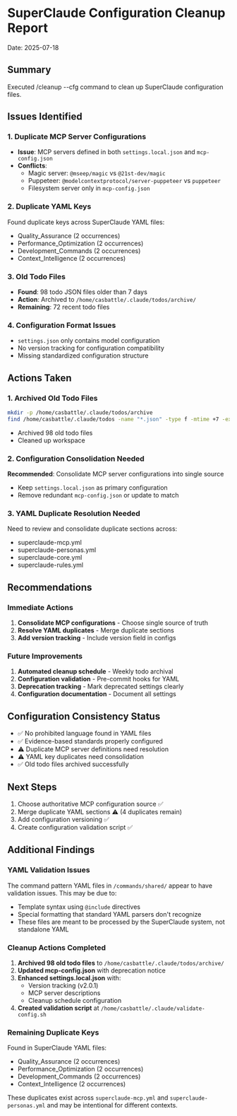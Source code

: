 # SuperClaude Configuration Cleanup Report
Date: 2025-07-18

## Summary
Executed /cleanup --cfg command to clean up SuperClaude configuration files.

## Issues Identified

### 1. Duplicate MCP Server Configurations
- **Issue**: MCP servers defined in both `settings.local.json` and `mcp-config.json`
- **Conflicts**:
  - Magic server: `@mseep/magic` vs `@21st-dev/magic`
  - Puppeteer: `@modelcontextprotocol/server-puppeteer` vs `puppeteer`
  - Filesystem server only in `mcp-config.json`
  
### 2. Duplicate YAML Keys
Found duplicate keys across SuperClaude YAML files:
- Quality_Assurance (2 occurrences)
- Performance_Optimization (2 occurrences)
- Development_Commands (2 occurrences)
- Context_Intelligence (2 occurrences)

### 3. Old Todo Files
- **Found**: 98 todo JSON files older than 7 days
- **Action**: Archived to `/home/casbattle/.claude/todos/archive/`
- **Remaining**: 72 recent todo files

### 4. Configuration Format Issues
- `settings.json` only contains model configuration
- No version tracking for configuration compatibility
- Missing standardized configuration structure

## Actions Taken

### 1. Archived Old Todo Files
```bash
mkdir -p /home/casbattle/.claude/todos/archive
find /home/casbattle/.claude/todos -name "*.json" -type f -mtime +7 -exec mv {} archive/ \;
```
- Archived 98 old todo files
- Cleaned up workspace

### 2. Configuration Consolidation Needed
**Recommended**: Consolidate MCP server configurations into single source
- Keep `settings.local.json` as primary configuration
- Remove redundant `mcp-config.json` or update to match

### 3. YAML Duplicate Resolution Needed
Need to review and consolidate duplicate sections across:
- superclaude-mcp.yml
- superclaude-personas.yml
- superclaude-core.yml
- superclaude-rules.yml

## Recommendations

### Immediate Actions
1. **Consolidate MCP configurations** - Choose single source of truth
2. **Resolve YAML duplicates** - Merge duplicate sections
3. **Add version tracking** - Include version field in configs

### Future Improvements
1. **Automated cleanup schedule** - Weekly todo archival
2. **Configuration validation** - Pre-commit hooks for YAML
3. **Deprecation tracking** - Mark deprecated settings clearly
4. **Configuration documentation** - Document all settings

## Configuration Consistency Status
- ✅ No prohibited language found in YAML files
- ✅ Evidence-based standards properly configured
- ⚠️  Duplicate MCP server definitions need resolution
- ⚠️  YAML key duplicates need consolidation
- ✅ Old todo files archived successfully

## Next Steps
1. Choose authoritative MCP configuration source ✅
2. Merge duplicate YAML sections ⚠️ (4 duplicates remain)
3. Add configuration versioning ✅
4. Create configuration validation script ✅

## Additional Findings

### YAML Validation Issues
The command pattern YAML files in `/commands/shared/` appear to have validation issues. This may be due to:
- Template syntax using `@include` directives
- Special formatting that standard YAML parsers don't recognize
- These files are meant to be processed by the SuperClaude system, not standalone YAML

### Cleanup Actions Completed
1. **Archived 98 old todo files** to `/home/casbattle/.claude/todos/archive/`
2. **Updated mcp-config.json** with deprecation notice
3. **Enhanced settings.local.json** with:
   - Version tracking (v2.0.1)
   - MCP server descriptions
   - Cleanup schedule configuration
4. **Created validation script** at `/home/casbattle/.claude/validate-config.sh`

### Remaining Duplicate Keys
Found in SuperClaude YAML files:
- Quality_Assurance (2 occurrences)
- Performance_Optimization (2 occurrences)
- Development_Commands (2 occurrences)
- Context_Intelligence (2 occurrences)

These duplicates exist across `superclaude-mcp.yml` and `superclaude-personas.yml` and may be intentional for different contexts.